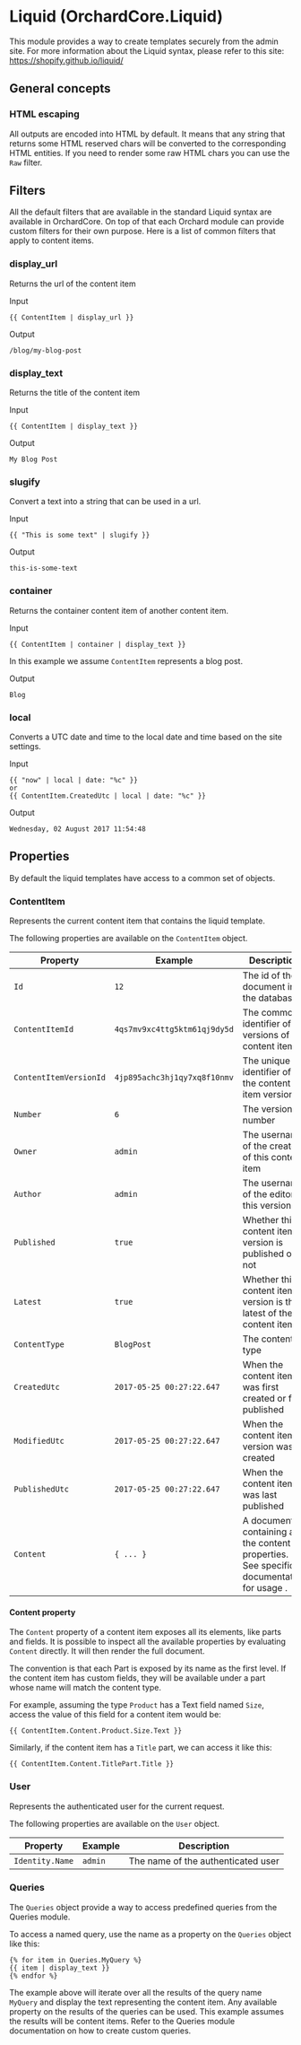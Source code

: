 # Liquid (OrchardCore.Liquid)

This module provides a way to create templates securely from the admin site.
For more information about the Liquid syntax, please refer to this site: https://shopify.github.io/liquid/

## General concepts

### HTML escaping

All outputs are encoded into HTML by default. It means that any string that returns some HTML reserved chars will
be converted to the corresponding HTML entities. If you need to render some raw HTML chars you can use the `Raw` filter.

## Filters

All the default filters that are available in the standard Liquid syntax are available in OrchardCore. On top of that each Orchard module can
provide custom filters for their own purpose. Here is a list of common filters that apply to content items.

### display_url

Returns the url of the content item

Input
```
{{ ContentItem | display_url }}
```

Output
```
/blog/my-blog-post
```

### display_text

Returns the title of the content item

Input
```
{{ ContentItem | display_text }}
```

Output
```
My Blog Post
```

### slugify

Convert a text into a string that can be used in a url.

Input
```
{{ "This is some text" | slugify }}
```

Output
```
this-is-some-text
```

### container

Returns the container content item of another content item.


Input
```
{{ ContentItem | container | display_text }}
```
In this example we assume `ContentItem` represents a blog post.

Output
```
Blog
```

### local

Converts a UTC date and time to the local date and time based on the site settings.

Input
```
{{ "now" | local | date: "%c" }}
or
{{ ContentItem.CreatedUtc | local | date: "%c" }}
```

Output
```
Wednesday, 02 August 2017 11:54:48
```

## Properties

By default the liquid templates have access to a common set of objects.

### ContentItem

Represents the current content item that contains the liquid template.

The following properties are available on the `ContentItem` object.

| Property | Example | Description |
| --------- | ---- |------------ |
| `Id` | `12` | The id of the document in the database |
| `ContentItemId` | `4qs7mv9xc4ttg5ktm61qj9dy5d` | The common identifier of all versions of the content item |
| `ContentItemVersionId` | `4jp895achc3hj1qy7xq8f10nmv` | The unique identifier of the content item version |
| `Number` | `6` | The version number |
| `Owner` | `admin` | The username of the creator of this content item |
| `Author` | `admin` | The username of the editor of this version |
| `Published` | `true` | Whether this content item version is published or not |
| `Latest` | `true` | Whether this content item version is the latest of the content item |
| `ContentType` | `BlogPost` | The content type |
| `CreatedUtc` | `2017-05-25 00:27:22.647` | When the content item was first created or first published |
| `ModifiedUtc` | `2017-05-25 00:27:22.647` | When the content item version was created |
| `PublishedUtc` | `2017-05-25 00:27:22.647` | When the content item was last published |
| `Content` | `{ ... }` | A document containing all the content properties. See specific documentation for usage .|

#### Content property

The `Content` property of a content item exposes all its elements, like parts and fields. It is possible to
inspect all the available properties by evaluating `Content` directly. It will then render the full document.

The convention is that each Part is exposed by its name as the first level.
If the content item has custom fields, they will be available under a part whose name will match the content type.

For example, assuming the type `Product` has a Text field named `Size`, access the value of this field for a 
content item would be:

```
{{ ContentItem.Content.Product.Size.Text }}
```

Similarly, if the content item has a `Title` part, we can access it like this:

```
{{ ContentItem.Content.TitlePart.Title }}
```

### User

Represents the authenticated user for the current request.

The following properties are available on the `User` object.

| Property | Example | Description |
| --------- | ---- |------------ |
| `Identity.Name` | `admin` | The name of the authenticated user |

### Queries

The `Queries` object provide a way to access predefined queries from the Queries module.

To access a named query, use the name as a property on the `Queries` object like this:

```
{% for item in Queries.MyQuery %}
{{ item | display_text }}
{% endfor %}
```

The example above will iterate over all the results of the query name `MyQuery` and display the text representing
the content item. Any available property on the results of the queries can be used. This example assumes the results
will be content items. Refer to the Queries module documentation on how to create custom queries.
